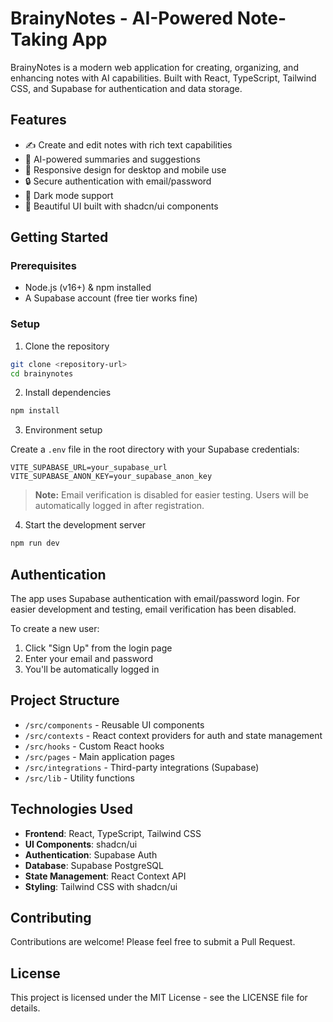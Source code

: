 
# BrainyNotes - AI-Powered Note-Taking App

BrainyNotes is a modern web application for creating, organizing, and enhancing notes with AI capabilities. Built with React, TypeScript, Tailwind CSS, and Supabase for authentication and data storage.

## Features

- ✍️ Create and edit notes with rich text capabilities
- 🧠 AI-powered summaries and suggestions
- 📱 Responsive design for desktop and mobile use
- 🔒 Secure authentication with email/password
- 🌙 Dark mode support
- 🎨 Beautiful UI built with shadcn/ui components

## Getting Started

### Prerequisites

- Node.js (v16+) & npm installed
- A Supabase account (free tier works fine)

### Setup

1. Clone the repository
```sh
git clone <repository-url>
cd brainynotes
```

2. Install dependencies
```sh
npm install
```

3. Environment setup

Create a `.env` file in the root directory with your Supabase credentials:

```
VITE_SUPABASE_URL=your_supabase_url
VITE_SUPABASE_ANON_KEY=your_supabase_anon_key
```

> **Note:** Email verification is disabled for easier testing. Users will be automatically logged in after registration.

4. Start the development server
```sh
npm run dev
```

## Authentication

The app uses Supabase authentication with email/password login. For easier development and testing, email verification has been disabled.

To create a new user:
1. Click "Sign Up" from the login page
2. Enter your email and password
3. You'll be automatically logged in

## Project Structure

- `/src/components` - Reusable UI components
- `/src/contexts` - React context providers for auth and state management
- `/src/hooks` - Custom React hooks
- `/src/pages` - Main application pages
- `/src/integrations` - Third-party integrations (Supabase)
- `/src/lib` - Utility functions

## Technologies Used

- **Frontend**: React, TypeScript, Tailwind CSS
- **UI Components**: shadcn/ui
- **Authentication**: Supabase Auth
- **Database**: Supabase PostgreSQL
- **State Management**: React Context API
- **Styling**: Tailwind CSS with shadcn/ui

## Contributing

Contributions are welcome! Please feel free to submit a Pull Request.

## License

This project is licensed under the MIT License - see the LICENSE file for details.
